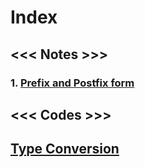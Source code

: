 # Index
## <<< Notes >>>
### 1. [Prefix and Postfix form](/notes/post/Pre&Post-fix%20form.md) 



## <<< Codes >>>
## [Type Conversion](./notes/post/Pre&Post-fix%20form.md)
